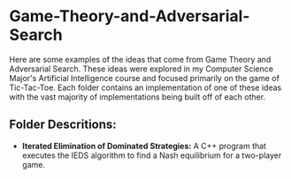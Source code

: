 # Game-Theory-and-Adversarial-Search
Here are some examples of the ideas that come from Game Theory and Adversarial Search. These ideas were explored in my Computer Science Major's Artificial Intelligence course and focused primarily on the game of Tic-Tac-Toe. Each folder contains an implementation of one of these ideas with the vast majority of implementations being built off of each other. 

## Folder Descritions:

* **Iterated Elimination of Dominated Strategies:** A C++ program that executes the IEDS algorithm to find a Nash equilibrium for a two-player game.
